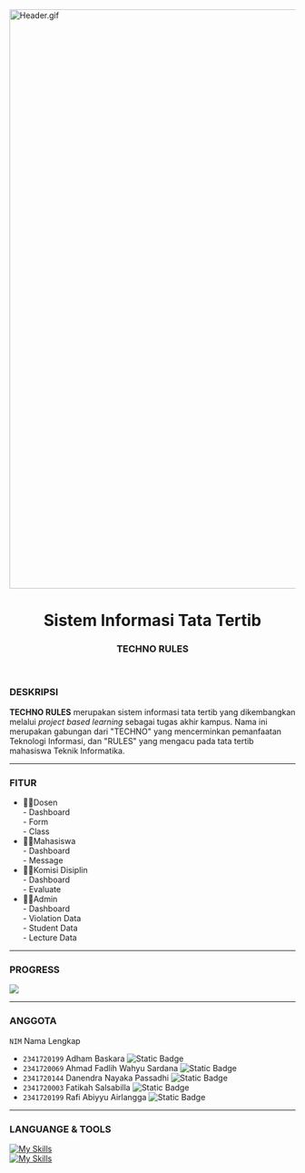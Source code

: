 <img src="https://i.ibb.co.com/RyjRmbr/Desain-tanpa-judul.gif" alt="Header.gif" width="1020" />

<h1 align="center">Sistem Informasi Tata Tertib</h1>
<h3 align="center">TECHNO RULES</h3>

<br>

### DESKRIPSI
**TECHNO RULES** merupakan sistem informasi tata tertib yang dikembangkan melalui *project based learning* sebagai tugas akhir kampus. 
Nama ini merupakan gabungan dari "TECHNO" yang mencerminkan pemanfaatan Teknologi Informasi, dan "RULES" yang mengacu pada tata tertib mahasiswa Teknik Informatika.

---

### FITUR
* 🧑‍🏫Dosen
<br> - Dashboard
<br> - Form
<br> - Class
* 🧑‍🎓Mahasiswa
<br> - Dashboard
<br> - Message
* 🧑‍💼Komisi Disiplin
<br> - Dashboard
<br> - Evaluate
* 🧑‍💻Admin
<br> - Dashboard
<br> - Violation Data
<br> - Student Data
<br> - Lecture Data

---

### PROGRESS
![](https://geps.dev/progress/70)

---

### ANGGOTA
`NIM` Nama Lengkap
* `2341720199` Adham Baskara ![Static Badge](https://img.shields.io/badge/-Database%20Engineer-red)
* `2341720069` Ahmad Fadlih Wahyu Sardana ![Static Badge](https://img.shields.io/badge/-Project%20Manager-blue)
* `2341720144` Danendra Nayaka Passadhi ![Static Badge](https://img.shields.io/badge/-Backend%20Developer-green)
* `2341720003` Fatikah Salsabilla ![Static Badge](https://img.shields.io/badge/-UI/UX%20Designer-purple)
* `2341720199` Rafi Abiyyu Airlangga ![Static Badge](https://img.shields.io/badge/-Frontend%20Developer-yellow)

---

### LANGUANGE & TOOLS
[![My Skills](https://skillicons.dev/icons?i=php,html,js)]() <br>
[![My Skills](https://skillicons.dev/icons?i=vscode,git,figma,tailwind)]()
